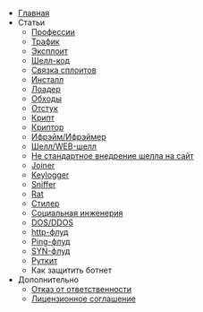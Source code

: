 * [Главная](../README.md)
* Статьи
  * [Профессии](professions.md)
  * [Трафик](traffic.md)
  * [Эксплоит](exploit.md)
  * [Шелл-код](shell_code.md)
  * [Связка сплоитов](exploit_pack.md)
  * [Инсталл](install.md)
  * [Лоадер](loader.md)
  * [Обходы](bypass.md)
  * [Отстук](indentation.md)
  * [Крипт](crypt.md)
  * [Криптор](cryptor.md)
  * [Ифрэйм/Ифрэймер](iframe.md)
  * [Шелл/WEB-шелл](shell.md)
  * [Не стандартное внедрение шелла на сайт](non_standart_shell_integration.md)
  * [Joiner](joiner.md)
  * [Keylogger](keylogger.md)
  * [Sniffer](sniffer.md)
  * [Rat](rat.md)
  * [Стилер](stealer.md)
  * [Социальная инженерия](si.md)
  * [DOS/DDOS](dos.md)
  * [http-флуд](http_flood.md)
  * [Ping-флуд](ping_flood.md)
  * [SYN-флуд](syn_flood.md)
  * [Руткит](rootkit.md)
  * Как защитить ботнет
* Дополнительно
  * [Отказ от ответственности](additionally/denial_of_responsibility.md)
  * [Лицензионное соглашение](additionally/license.md)